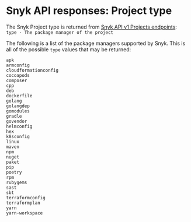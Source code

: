 # Snyk API responses: Project type

The Snyk Project type is returned from [Snyk API v1 Projects endpoints](https://snyk.docs.apiary.io/#reference/projects):\
`type - The package manager of the project`

The following is a list of the package managers supported by Snyk. This is all of the possible `type` values that may be returned:

`apk`\
`armconfig`\
`cloudformationconfig`\
`cocoapods`\
`composer`\
`cpp`\
`deb`\
`dockerfile`\
`golang`\
`golangdep`\
`gomodules`\
`gradle`\
`govendor`\
`helmconfig`\
`hex`\
`k8sconfig`\
`linux`\
`maven`\
`npm`\
`nuget`\
`paket`\
`pip`\
`poetry`\
`rpm`\
`rubygems`\
`sast`\
`sbt`\
`terraformconfig`\
`terraformplan`\
`yarn`\
`yarn-workspace`
